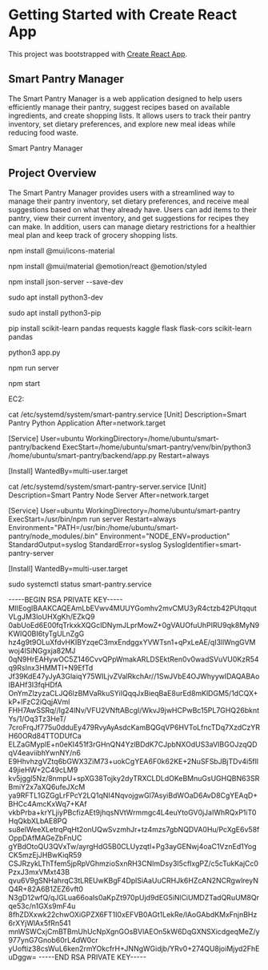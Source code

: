 # Getting Started with Create React App

This project was bootstrapped with [Create React App](https://github.com/facebook/create-react-app).

## Smart Pantry Manager

The Smart Pantry Manager is a web application designed to help users efficiently manage their pantry, suggest recipes based on available ingredients, and create shopping lists. It allows users to track their pantry inventory, set dietary preferences, and explore new meal ideas while reducing food waste.

Smart Pantry Manager

## Project Overview

The Smart Pantry Manager provides users with a streamlined way to manage their pantry inventory, set dietary preferences, and receive meal suggestions based on what they already have. Users can add items to their pantry, view their current inventory, and get suggestions for recipes they can make. In addition, users can manage dietary restrictions for a healthier meal plan and keep track of grocery shopping lists.



npm install @mui/icons-material

npm install @mui/material @emotion/react @emotion/styled

npm install json-server --save-dev


sudo apt install python3-dev

sudo apt install python3-pip

pip install scikit-learn pandas requests kaggle flask  flask-cors scikit-learn pandas 

python3 app.py

npm run server

npm start


EC2:

cat /etc/systemd/system/smart-pantry.service
[Unit]
Description=Smart Pantry Python Application
After=network.target

[Service]
User=ubuntu
WorkingDirectory=/home/ubuntu/smart-pantry/backend
ExecStart=/home/ubuntu/smart-pantry/venv/bin/python3 /home/ubuntu/smart-pantry/backend/app.py
Restart=always

[Install]
WantedBy=multi-user.target



cat /etc/systemd/system/smart-pantry-server.service
[Unit]
Description=Smart Pantry Node Server
After=network.target

[Service]
User=ubuntu
WorkingDirectory=/home/ubuntu/smart-pantry
ExecStart=/usr/bin/npm run server
Restart=always
Environment="PATH=/usr/bin:/home/ubuntu/smart-pantry/node_modules/.bin"
Environment="NODE_ENV=production"
StandardOutput=syslog
StandardError=syslog
SyslogIdentifier=smart-pantry-server

[Install]
WantedBy=multi-user.target



sudo systemctl status smart-pantry.service



-----BEGIN RSA PRIVATE KEY-----
MIIEogIBAAKCAQEAmLbEVwv4MUUYGomhv2mvCMU3yR4ctzb42PUtqqutVLgJM3loUHXgKh/EZkQ9
0abUoEd6E00fqTrkxkXQGcIDNymJLprMowZ+0gVAUOfuUhPIRU9qk8MyN9KWIQ0BI6tyTgULnZgG
hz4g9t9OLuXfdvHKIBYzqeC3mxEndggxYVWTsn1+qPxLeAE/qI3llWngGVMwoj4lSiNGgxja82MJ
0qN9HrEAHywOC5Z146CvvQPpWmakARLDSEktRen0v0wadSVuVU0KzR54q9RsInx3HMMTI+N9EfTd
Jf39KdE47yJyA3GlaiqY75WILjvZValRkchAr//1SwJVbE4OJWhyywIDAQABAoIBAHf3I3fqHDfA
OnYmZlzyzaCLJQ6lzBMVaRkuSYiIQqqJxBieqBaE8urEd8mKlDGM5/1dCQX+kP+lFzC2iQqjAVml
FHH7AwSSRq//lg24lNv/VFU2VNftABcgI/WkvJ9jwHCPwBc15PL7GHQ26bkntYs/1/Oq3Tz3HeT/
7croFrqJf775u0dduEy479RvyAyAsdcKamBQGqVP6HVToLfncTDq7XzdCzYRH60ORd84TTODUfCa
ELZaGMyplE+n0eKI451f3rGHnQN4YzlBDdK7CJpbNXOdUS3aVIBGOJzqQDqV4eaviibhYwnNY/n6
E9HhvhzgVZtq6bGWX3ZiM73+uokCgYEA6F0k62KE+2NuSFSbJBjTDv4i5flI49jieHW+2C49cLM9
kv5jggl5Nz/8nmpU+spXG38Tojky2dyTRXCLDLdOKeBMnuGsUGHQBN63SRBmiY2x7aXQ6ufeJXcM
ya9RFTL1GZGgLrFPcY2LQ1qNI4NqvojgwGl7AsyiBdWOaD6AvD8CgYEAqD+BHCc4AmcKxWq7+KAf
vkbPrba+krYLjiyPBcfizAEt9jhqsNVtWrmmgc4L4euYtoGV0jJaIWhRQxP1iT0HqQkbXLbAE8PQ
su8elWeeXLetrqPqHt2onUQwSvzmhJr+tz4mzs7gbNQDVA0Hu/PcXgE6v58fOppDAfMAGeZbFnUC
gYBdOtoQU3QVxTw/ayrgHdG5B0CLUyzqtl+Pg3ayGENwj4oaC1VznEd1YogCK5mzEjJHBwKiqR59
CSJRzykLThTfem5jpRpVGhmzioSxnRH3CNImDsy3I5cfIxgPZ/c5cTukKajCc0PzxJ3mxVMxt43B
qvu6V9gSNHahrqC3tLREUwKBgF4DplSiAaUuCRHJk6HZcAN2NCRgwlreyNQ4R+82A6B1ZEZ6vft0
N3gD12wfQ/qJGLua66oaIs0aKpZt970pUjd9dEG5iNlCiUMDZTadQRuUM8Qrqe53c/n1GXs9mF4u
8fhZDXxwk22chwOXiGPZX6FT1I0xEFVB0AGt1LekRe/lAoGAbdKMxFnjnBHz6rXYjWlAx5fRn541
mnWSWCxjCmBTBmUhUcNpXgnGOsBVlAEOn5kW6DqGXNSXicdgeqMeZ/y977ynG7Gnob60rL4dW0cr
yUoftiz38csWuL6ken2rmYOkcfrH+JNNgWGidjb/YRv0+274QU8joiMjyd2FhEuDggw=
-----END RSA PRIVATE KEY-----